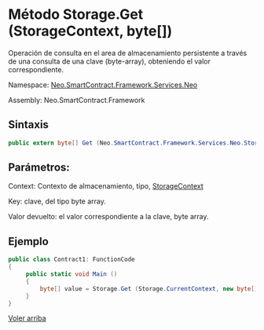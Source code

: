 ﻿# Método Storage.Get (StorageContext, byte[])

Operación de consulta en el area de almacenamiento persistente a través de una consulta de una clave (byte-array), obteniendo
el valor correspondiente.

Namespace: [Neo.SmartContract.Framework.Services.Neo](../../Neo.md)

Assembly: Neo.SmartContract.Framework

## Sintaxis

```c#
public extern byte[] Get (Neo.SmartContract.Framework.Services.Neo.StorageContext context, byte[] key)
```

## Parámetros:

Context: Contexto de almacenamiento, tipo, [StorageContext](../StorageContext.md)

Key: clave, del tipo byte array.

Valor devuelto: el valor correspondiente a la clave, byte array.

## Ejemplo

```c#
public class Contract1: FunctionCode
{
     public static void Main ()
     {
         byte[] value = Storage.Get (Storage.CurrentContext, new byte[] {0});
     }
}
```



[Voler arriba](../Storage.md)
